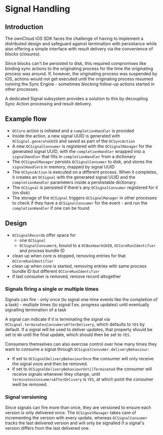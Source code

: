# Signal Handling

## Introduction

The ownCloud iOS SDK faces the challenge of having to implement a distributed design and safeguard against termination with persistance while also offering a simple interface with result delivery via the convenience of blocks (closures).

Since blocks can't be persisted to disk, this required compromises like binding sync actions to the originating process for the time the originating process was around. If, however, the originating process was suspended by iOS, actions would not get executed until the originating process resumed running the Sync Engine - sometimes blocking follow-up actions started in other processes.

A dedicated Signal subsystem provides a solution to this by decoupling Sync Action processing and result delivery.

## Example flow

- `OCCore` action is initiated and a `completionHandler` is provided
- Inside the action, a new signal UUID is generated with `OCSignal.generateUUID` and saved as part of the `OCSyncAction`
- A new `OCSignalConsumer` is registered with the `OCSignalManager` for the generated signal UUID, with the `completionHandler` wrapped into a `signalHandler` that fills in `completionHandler` from a dictionary
- The `OCSignalManager` persists `OCSignalConsumer` to disk, and stores the `signalHandler`s in memory, mapped by signal UUID
- The `OCSyncAction` is executed on a different process. When it completes, it creates an `OCSignal` with the generated signal UUID and the `completionHandler` parameters inside a perstistable dictionary.
- The `OCSignal` is persisted if there's any `OCSignalConsumer` registered for it (on disk)
- The storage of the `OCSignal` triggers `OCSignalManager` in other processes to check if they have a `OCSignalConsumer` for the event - and run the `completionHandler` if one can be found

## Design
- `OCSignalRecord`s offer space for
	- one `OCSignal`
	-  `OCSignalConsumer`s, bound to a `OCBookmarkUUID`, `OCCoreRunIdentifier` and process bundle ID
- clean up when core is stopped, removing entries for that `OCCoreRunIdentifier` 
- clean up when core is started, removing entries with same process bundle ID but different `OCCoreRunIdentifier` 
- if last consumer is removed, remove record altogether

### Signals firing a single or multiple times
Signals can fire
	- only once (to signal one-time events like the completion of a task)
	- multiple times (to signal f.ex. progress updates) until eventually signalling termination of a task

A signal can indicate if it is terminating the signal via `OCSignal.terminatesConsumersAfterDelivery`, which defaults to `YES` by default.
If a signal will be used to deliver updates, that property should be set to `NO` until the final update, which should then be set to `YES`.

Consumers themselves can also exercise control over how many times they want to consume a signal through `OCSignalConsumer.deliveryBehaviour`:
- if set to `OCSignalDeliveryBehaviourOnce` the consumer will only receive the signal once and then be removed.
- if set to `OCSignalDeliveryBehaviourUntilTerminated` the consumer will receive signals whenever they change, until `terminatesConsumersAfterDelivery` is `YES`, at which point the consumer weill be removed.

### Signal versioning
Since signals can fire more than once, they are versioned to ensure each version is only delivered once. The `OCSignalManager` takes care of incrementing the version with every update, whereas `OCSignalConsumer` tracks the last delivered version and will only be signalled if a signal's version differs from the last delivered one.
